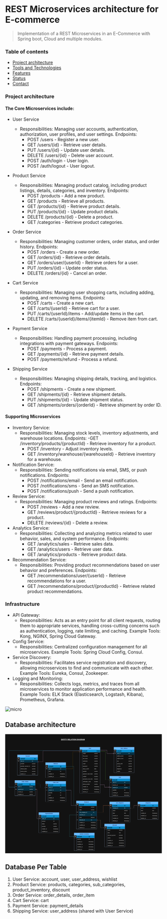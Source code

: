 # REST Microservices architecture for E-commerce

> Implementation of a REST Microservices in an E-Commerce with Spring boot, Cloud and multiple modules.

### Table of contents

- [Project architecture](#Project-architecture)
- [Tools and Technologies](#technologies)
- [Features](#features)
- [Status](#status)
- [Contact](#contact)

### Project architecture

#### The Core Microservices include:

* User Service
    - Responsibilities: Managing user accounts, authentication, authorization, user profiles, and user settings.
      Endpoints:
        - POST /users - Register a new user.
        - GET /users/{id} - Retrieve user details.
        - PUT /users/{id} - Update user details.
        - DELETE /users/{id} - Delete user account.
        - POST /auth/login - User login.
        - POST /auth/logout - User logout.

* Product Service
    - Responsibilities: Managing product catalog, including product listings, details, categories, and inventory.
      Endpoints:
        - POST /products - Add a new product.
        - GET /products - Retrieve all products.
        - GET /products/{id} - Retrieve product details.
        - PUT /products/{id} - Update product details.
        - DELETE /products/{id} - Delete a product.
        - GET /categories - Retrieve product categories.
* Order Service
    - Responsibilities: Managing customer orders, order status, and order history.
      Endpoints:
        - POST /orders - Create a new order.
        - GET /orders/{id} - Retrieve order details.
        - GET /orders/user/{userId} - Retrieve orders for a user.
        - PUT /orders/{id} - Update order status.
        - DELETE /orders/{id} - Cancel an order.
* Cart Service
    - Responsibilities: Managing user shopping carts, including adding, updating, and removing items.
      Endpoints:
        - POST /carts - Create a new cart.
        - GET /carts/{userId} - Retrieve cart for a user.
        - PUT /carts/{userId}/items - Add/update items in the cart.
        - DELETE /carts/{userId}/items/{itemId} - Remove item from cart.
* Payment Service
    - Responsibilities: Handling payment processing, including integrations with payment gateways.
      Endpoints:
        - POST /payments - Process a payment.
        - GET /payments/{id} - Retrieve payment details.
        - POST /payments/refund - Process a refund.
* Shipping Service
    - Responsibilities: Managing shipping details, tracking, and logistics.
      Endpoints:
        - POST /shipments - Create a new shipment.
        - GET /shipments/{id} - Retrieve shipment details.
        - PUT /shipments/{id} - Update shipment status.
        - GET /shipments/orders/{orderId} - Retrieve shipment by order ID.

#### Supporting Microservices

* Inventory Service:
    - Responsibilities: Managing stock levels, inventory adjustments, and warehouse locations.
      Endpoints:
      -GET /inventory/products/{productId} - Retrieve inventory for a product.
        - POST /inventory - Adjust inventory levels.
        - GET /inventory/warehouse/{warehouseId} - Retrieve inventory for a warehouse.
* Notification Service:
    - Responsibilities: Sending notifications via email, SMS, or push notifications.
      Endpoints:
        - POST /notifications/email - Send an email notification.
        - POST /notifications/sms - Send an SMS notification.
        - POST /notifications/push - Send a push notification.
* Review Service:
    - Responsibilities: Managing product reviews and ratings.
      Endpoints:
        - POST /reviews - Add a new review.
        - GET /reviews/product/{productId} - Retrieve reviews for a product.
        - DELETE /reviews/{id} - Delete a review.
* Analytics Service:
    - Responsibilities: Collecting and analyzing metrics related to user behavior, sales, and system performance.
      Endpoints:
        - GET /analytics/sales - Retrieve sales data.
        - GET /analytics/users - Retrieve user data.
        - GET /analytics/products - Retrieve product data.
* Recommendation Service:
    - Responsibilities: Providing product recommendations based on user behavior and preferences.
      Endpoints:
        - GET /recommendations/user/{userId} - Retrieve recommendations for a user.
        - GET /recommendations/product/{productId} - Retrieve related product recommendations.

### Infrastructure

* API Gateway:
    - Responsibilities: Acts as an entry point for all client requests, routing them to appropriate services, handling
      cross-cutting concerns such as authentication, logging, rate limiting, and caching.
      Example Tools: Kong, NGINX, Spring Cloud Gateway.
* Config Service:
    - Responsibilities: Centralized configuration management for all microservices.
      Example Tools: Spring Cloud Config, Consul.
* Service Discovery:
    - Responsibilities: Facilitates service registration and discovery, allowing microservices to find and communicate
      with each other.
      Example Tools: Eureka, Consul, Zookeeper.
* Logging and Monitoring:
    - Responsibilities: Collects logs, metrics, and traces from all microservices to monitor application performance and
      health.
      Example Tools: ELK Stack (Elasticsearch, Logstash, Kibana), Prometheus, Grafana.

![micro](https://user-images.githubusercontent.com/50141193/58799788-845b1c00-8606-11e9-924b-1b4c03a9091c.png)

## Database architecture

![micro](https://github.com/ngaridennis33/E-Commerce-Micro-services/blob/main/ER-Diagram.png)

## Database Per Table
1. User Service: account, user, user_address, wishlist
2. Product Service:	products, categories, sub_categories, product_inventory, discount
3. Order Service: order_details, order_item
4. Cart Service: cart
5. Payment Service:	payment_details
6. Shipping Service: user_address (shared with User Service)